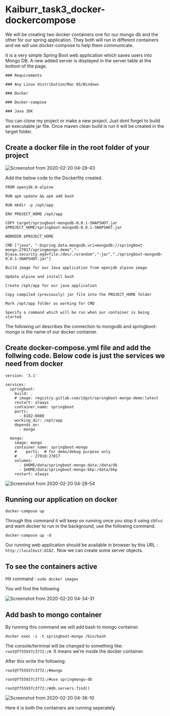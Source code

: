 ﻿# Kaiburr_task3_docker-dockercompose

We will be creating two docker containers one for our mongo db and the other for our spring application. They both will run in different containers and we will use docker-compose to help them communicate.

It is a very simple Spring Boot web application which saves users into Mongo DB. A new added server is displayed in the server table at the bottom of the page.

```
### Requirements

### Any Linux distribution/Mac OS/Windows

### Docker

### Docker-compose

### Java JDK

```
You can clone my project or make a new project. Just dont forget to build an executable jar file. Once maven clean build is run it will be created in the target folder.


## Create a docker file in the root folder of your project

![Screenshot from 2020-02-20 04-28-43](https://user-images.githubusercontent.com/31029148/74884602-90a42680-5399-11ea-88f0-ac9f38d41bbe.png)

Add the below code to the Dockerfile created.

```
FROM openjdk:8-alpine

RUN apk update && apk add bash

RUN mkdir -p /opt/app

ENV PROJECT_HOME /opt/app

COPY target/springboot-mongodb-0.0.1-SNAPSHOT.jar $PROJECT_HOME/springboot-mongodb-0.0.1-SNAPSHOT.jar

WORKDIR $PROJECT_HOME

CMD ["java", "-Dspring.data.mongodb.uri=mongodb://springboot-mongo:27017/springmongo-demo","-Djava.security.egd=file:/dev/./urandom","-jar","./springboot-mongodb-0.0.1-SNAPSHOT.jar"]

```

```
Build image for our Java application from openjdk alpine image

Update alpine and install bash

Create /opt/app for our java application

Copy compiled (previously) jar file into the PROJECT_HOME folder 

Mark /opt/app folder as working for CMD

Specify a command which will be run when our container is being started
```

The following uri describes the connection to mongodb and springboot-mongo is the name of our docker container.


## Create docker-compose.yml file and add the follwing code. Below code is just the services we need from docker

```
version: '3.1'

services:
  springboot:
    build: .
    # image: registry.gitlab.com/idgst/springboot-mongo-demo:latest
    restart: always
    container_name: springboot
    ports:
      - 8182:8080
    working_dir: /opt/app
    depends_on:
      - mongo

  mongo:
    image: mongo
    container_name: springboot-mongo
    #    ports:  # for demo/debug purpose only
    #      - 27018:27017
    volumes:
      - $HOME/data/springboot-mongo-data:/data/db
      - $HOME/data/springboot-mongo-bkp:/data/bkp
    restart: always
```

![Screenshot from 2020-02-20 04-28-54](https://user-images.githubusercontent.com/31029148/74884607-939f1700-5399-11ea-8dae-2be5e0eff4dd.png)


## Running our application on docker

```docker-compose up```

Through this command it will keep on running once you stop it using ctrl+c and want docker to run in the background, use the following command.

```docker-compose up -d```

Our running web application should be available in browser by this URL : ```http://localhost:8182.``` Now we can create some server objects.


## To see the containers active

Hit command : ```sudo docker images```

You will find the following

![Screenshot from 2020-02-20 04-34-31](https://user-images.githubusercontent.com/31029148/74884914-4ff8dd00-539a-11ea-8ee5-888e9cd91734.png)


## Add bash to mongo container

By running this command we will add bash to mongo container.

```docker exec -i -t springboot-mongo /bin/bash``` 

The console/terminal will be changed to something like: ```root@ff55937c3772:/#```. It means we’re inside the docker container.

After this write the following:

```
root@ff55937c3772:/#mongo

root@ff55937c3772:/#use springmongo-db

root@ff55937c3772:/#db.servers.find()
```

![Screenshot from 2020-02-20 04-36-10](https://user-images.githubusercontent.com/31029148/74885031-92bab500-539a-11ea-8b76-95750454610a.png)


Here it is both the containers are running seperately.







